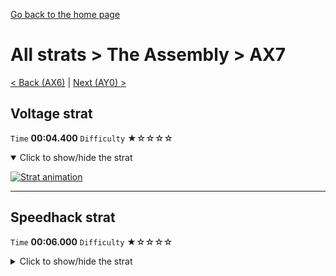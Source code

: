 [Go back to the home page](https://github.com/Doublevil/scbspeedrun)

# All strats > The Assembly > AX7

[< Back (AX6)](https://github.com/Doublevil/scbspeedrun/blob/main/levels/all_lvl/A/AX6.md) | [Next (AY0) >](https://github.com/Doublevil/scbspeedrun/blob/main/levels/all_lvl/A/AY0.md)

## Voltage strat

`Time` **00:04.400** `Difficulty` ★☆☆☆☆
<details open>
  <summary>Click to show/hide the strat</summary>

  [![Strat animation](https://github.com/Doublevil/scbspeedrun/blob/main/media/levels/A/AX7_VoltageStrat.webp)](https://github.com/Doublevil/scbspeedrun/blob/main/media/levels/A/AX7_VoltageStrat.mp4?raw=true)
</details>

---
## Speedhack strat

`Time` **00:06.000** `Difficulty` ★☆☆☆☆
<details>
  <summary>Click to show/hide the strat</summary>

  [![Strat animation](https://github.com/Doublevil/scbspeedrun/blob/main/media/levels/A/AX7_S_Strat.webp)](https://github.com/Doublevil/scbspeedrun/blob/main/media/levels/A/AX7_S_Strat.mp4?raw=true)
</details>
